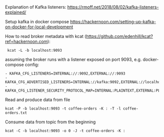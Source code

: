 Explanation of Kafka listeners:
https://rmoff.net/2018/08/02/kafka-listeners-explained/

Setup kafka in docker compose
https://hackernoon.com/setting-up-kafka-on-docker-for-local-development

How to read broker metadata with kcat (https://github.com/edenhill/kcat?ref=hackernoon.com):

```
 kcat -L -b localhost:9093
```
assuming the broker runs with a listener exposed on port 9093, e.g. docker-compose config:

```
- KAFKA_CFG_LISTENERS=INTERNAL://:9092,EXTERNAL://:9093
- KAFKA_CFG_ADVERTISED_LISTENERS=INTERNAL://kafka:9092,EXTERNAL://localhost:9093
- KAFKA_CFG_LISTENER_SECURITY_PROTOCOL_MAP=INTERNAL:PLAINTEXT,EXTERNAL:PLAINTEXT
```

Read and produce data from file
```
kcat -P -b localhost:9093 -t coffee-orders -K : -T -l coffee-orders.txt
```


Consume data from topic from the beginning
```
kcat -C -b localhost:9093 -o 0 -J -t coffee-orders -K :
```